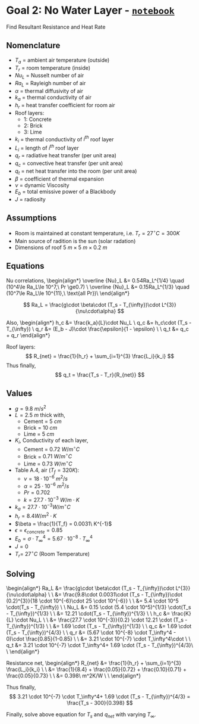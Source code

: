# Goal 2: No Water Layer - [`notebook`](heat_flux_no_water.ipynb)

Find Resultant Resistance and Heat Rate

## Nomenclature

* $T_a$ = ambient air temperature (outside)
* $T_r$ = room temperature (inside)
* $Nu_L$ = Nusselt number of air
* $Ra_L$ = Rayleigh number of air
* $\alpha$ = thermal diffusivity of air
* $k_a$ = thermal conductivity of air
* $h_r$ = heat transfer coefficient for room air
* Roof layers:
  * 1: Concrete
  * 2: Brick
  * 3: Lime
* $k_i$ = thermal conductivity of $i^{th}$ roof layer
* $L_i$ = length of $i^{th}$ roof layer
* $q_{r}$ = radiative heat transfer (per unit area)
* $q_{c}$ = convective heat transfer (per unit area)
* $q_{t}$ = net heat transfer into the room (per unit area)
* $\beta$ = coefficient of thermal expansion
* $\nu$ = dynamic Viscosity
* $E_b$ = total emissive power of a Blackbody
* $J$ = radiosity

## Assumptions

* Room is maintained at constant temperature, i.e. $T_r = 27^\circ C = 300K$
* Main source of radition is the sun (solar radation)
* Dimensions of roof $5\ m \times 5\ m \times 0.2\ m$

## Equations

Nu correlations,
\begin{align*}
  \overline {Nu}_L &= 0.54Ra_L^{1/4} \quad (10^4\le Ra_L\le 10^7,\ Pr \ge0.7) \\
  \overline {Nu}_L &= 0.15Ra_L^{1/3} \quad (10^7\le Ra_L\le 10^{11},\ \text{all Pr})\\
\end{align*}

$$
Ra_L = \frac{g\cdot \beta\cdot (T_s - T_{\infty})\cdot L^{3}}{\nu\cdot\alpha}
$$

Also,
\begin{align*}
  h_c &= \frac{k_a}{L}\cdot Nu_L \\
  q_c &= h_c\cdot (T_s - T_{\infty}) \\
  q_r &= (E_b - J)\cdot \frac{\epsilon}{1 - \epsilon} \\ \\
  q_t &= q_c + q_r
\end{align*}

Roof layers:
$$
R_{net} = \frac{1}{h_r} + \sum_{i=1}^{3} \frac{L_i}{k_i}
$$
Thus finally,
$$
q_t = \frac{T_s - T_r}{R_{net}}
$$

## Values

* $g = 9.8\ m/s^2$
* $L = 2.5\ m$ thick with,
  * Cement = $5\ cm$
  * Brick = $10\ cm$
  * Lime = $5\ cm$
* $K_i$, Conductivity of each layer,
  * Cement = $0.72\ W/m^{\circ}C$
  * Brick = $0.71\ W/m^{\circ}C$
  * Lime = $0.73\ W/m^{\circ}C$
* Table A.4, air ($T_f = 320K$):
  * $\nu = 18 \cdot 10^{-6}\ m^2/s$
  * $\alpha = 25 \cdot 10^{-6}\ m^2/s$
  * $Pr = 0.702$
  * $k = 27.7 \cdot 10^{-3}\ W/m\cdot K$
* $k_a =27.7 \cdot 10^{-3}W/m^{\circ}C$
* $h_r = 8.4 W/m^2\cdot K$
* $\beta = \frac{1}{T_f} = 0.0031\ K^{-1}$
* $\epsilon = \epsilon_{concrete} = 0.85$
* $E_b = \sigma \cdot T_\infty^4 = 5.67 \cdot 10^{-8} \cdot T_\infty^4$
* $J=0$
* $T_r =\ 27^\circ C$ (Room Temperature)

## Solving

\begin{align*}
  Ra_L &= \frac{g\cdot \beta\cdot (T_s - T_{\infty})\cdot L^{3}}{\nu\cdot\alpha} \\ \\
       &= \frac{9.8\cdot 0.0031\cdot (T_s - T_{\infty})\cdot (0.2)^{3}}{18 \cdot 10^{-6}\cdot 25 \cdot 10^{-6}} \\ \\
       &= 5.4 \cdot 10^5 \cdot(T_s - T_{\infty}) \\
\\
  Nu_L &= 0.15 \cdot (5.4 \cdot 10^5)^{1/3} \cdot(T_s - T_{\infty})^{1/3} \\ \\
       &= 12.21 \cdot(T_s - T_{\infty})^{1/3} \\
\\
   h_c &= \frac{K}{L} \cdot Nu_L \\ \\
       &= \frac{27.7 \cdot 10^{-3}}{0.2} \cdot 12.21 \cdot (T_s - T_{\infty})^{1/3} \\ \\
       &= 1.69 \cdot (T_s - T_{\infty})^{1/3} \\
\\
   q_c &= 1.69 \cdot (T_s - T_{\infty})^{4/3} \\
\\
   q_r &= (5.67 \cdot 10^{-8} \cdot T_\infty^4 - 0)\cdot \frac{0.85}{1-0.85} \\ \\
       &= 3.21 \cdot 10^{-7} \cdot T_\infty^4\cdot \\ \\
   q_t &= 3.21 \cdot 10^{-7} \cdot T_\infty^4+ 1.69 \cdot (T_s - T_{\infty})^{4/3}\\
\\
\end{align*}

Resistance net,
\begin{align*}
R_{net} &= \frac{1}{h_r} + \sum_{i=1}^{3} \frac{L_i}{k_i} \\ \\
  &= \frac{1}{8.4} + \frac{0.05}{0.72} + \frac{0.10}{0.71} + \frac{0.05}{0.73} \\ \\
  &= 0.398\ m^2K/W \\ \\
\end{align*}

Thus finally,
$$
3.21 \cdot 10^{-7} \cdot T_\infty^4+ 1.69 \cdot (T_s - T_{\infty})^{4/3} = \frac{T_s - 300}{0.398}
$$

Finally, solve above equation for $T_s$ and $q_{net}$ with varying $T_{\infty}$.
